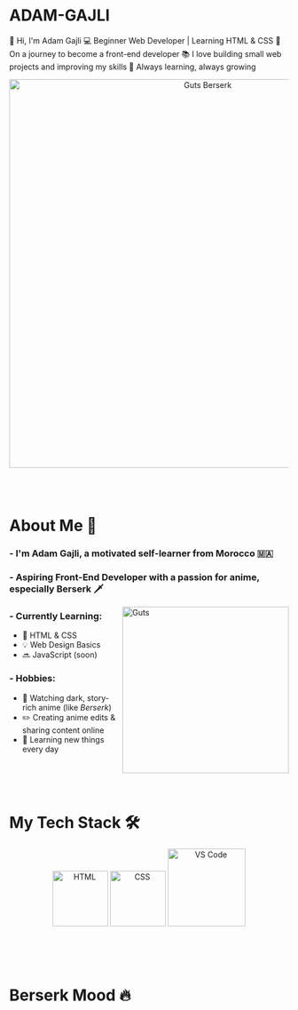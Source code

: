 # ADAM-GAJLI
👋 Hi, I'm Adam Gajli 
💻 Beginner Web Developer | Learning HTML &amp; CSS 
🚀 On a journey to become a front-end developer 
📚 I love building small web projects and improving my skills 
🎯 Always learning, always growing
<div align="center">
  <img src="https://i.pinimg.com/originals/e5/33/5c/e5335c391a712d0ed918460dfb52179b.gif" width="700" alt="Guts Berserk">
</div>

<br><br>

# About Me 💬

### - I'm Adam Gajli, a motivated self-learner from Morocco 🇲🇦  
### - Aspiring Front-End Developer with a passion for anime, especially **Berserk** 🗡️

<img height="300" align="right" src="https://media.tenor.com/tu1SWT8gJtEAAAAd/guts.gif" alt="Guts">

### - Currently Learning:
- 🧠 HTML & CSS
- 💡 Web Design Basics
- 🔜 JavaScript (soon)

### - Hobbies:
- 🎨 Watching dark, story-rich anime (like *Berserk*)
- ✏️ Creating anime edits & sharing content online
- 📘 Learning new things every day

<br><br><br>

# My Tech Stack 🛠️

<p align="center">
  <img src="https://github.com/Xx-Ashutosh-xX/Xx-Ashutosh-xX/blob/master/assets/icons/html.png" alt="HTML" width="100">
  <img src="https://github.com/Xx-Ashutosh-xX/Xx-Ashutosh-xX/blob/master/assets/icons/css.png" alt="CSS" width="100">
  <img src="https://github.com/Xx-Ashutosh-xX/Xx-Ashutosh-xX/blob/master/assets/icons/visualstudio_code.png" alt="VS Code" width="140">
</p>

<br><br><br>

# Berserk Mood 🔥

<div align="center">
  <img src="https://media.tenor.com/2wHzOZPobT0AAAAC/guts-berserk.gif" width="600" alt="
